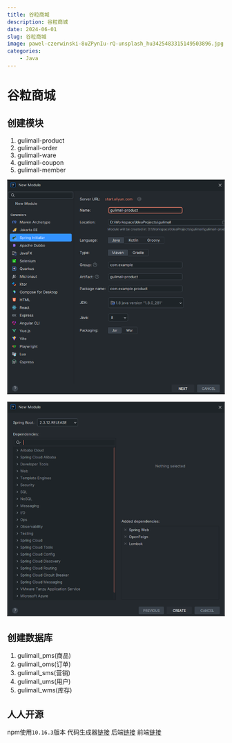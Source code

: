 ```yaml
---
title: 谷粒商城
description: 谷粒商城
date: 2024-06-01
slug: 谷粒商城
image: pawel-czerwinski-8uZPynIu-rQ-unsplash_hu3425483315149503896.jpg
categories:
    - Java
---
```


# 谷粒商城
## 创建模块
1. gulimall-product
2. gulimall-order
3. gulimall-ware
4. gulimall-coupon
5. gulimall-member

![image-20240503235945074](https://raw.githubusercontent.com/IsUnderAchiever/markdown-img/master/PicGo01/202405032359147.png)

![image-20240504000022494](https://raw.githubusercontent.com/IsUnderAchiever/markdown-img/master/PicGo01/202405040000522.png)

## 创建数据库
1. gulimall_pms(商品)
2. gulimall_oms(订单)
3. gulimall_sms(营销)
4. gulimall_ums(用户)
5. gulimall_wms(库存)
## 人人开源
npm使用`10.16.3`版本
代码生成器[链接](https://gitee.com/renrenio/renren-generator)
后端[链接](https://gitee.com/renrenio/renren-fast)
前端[链接](https://gitee.com/renrenio/renren-fast-vue)
